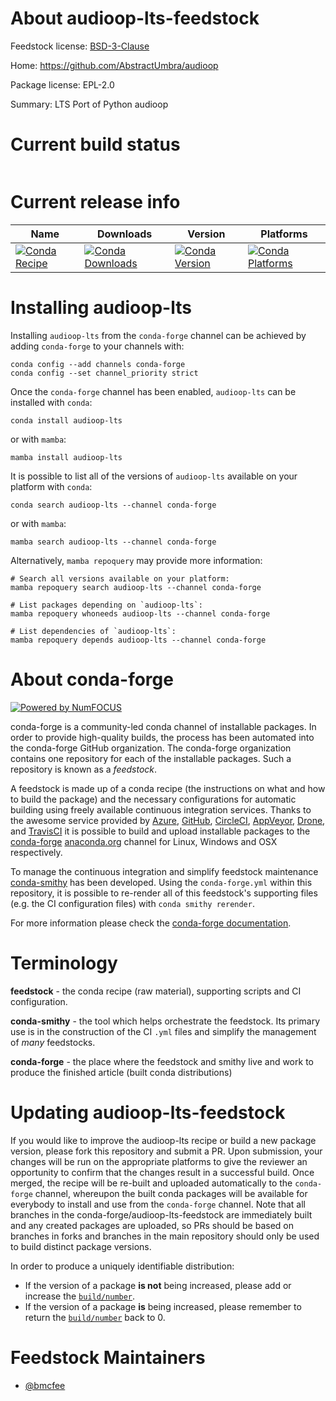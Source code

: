 About audioop-lts-feedstock
===========================

Feedstock license: [BSD-3-Clause](https://github.com/conda-forge/audioop-lts-feedstock/blob/main/LICENSE.txt)

Home: https://github.com/AbstractUmbra/audioop

Package license: EPL-2.0

Summary: LTS Port of Python audioop

Current build status
====================


<table>
</table>

Current release info
====================

| Name | Downloads | Version | Platforms |
| --- | --- | --- | --- |
| [![Conda Recipe](https://img.shields.io/badge/recipe-audioop--lts-green.svg)](https://anaconda.org/conda-forge/audioop-lts) | [![Conda Downloads](https://img.shields.io/conda/dn/conda-forge/audioop-lts.svg)](https://anaconda.org/conda-forge/audioop-lts) | [![Conda Version](https://img.shields.io/conda/vn/conda-forge/audioop-lts.svg)](https://anaconda.org/conda-forge/audioop-lts) | [![Conda Platforms](https://img.shields.io/conda/pn/conda-forge/audioop-lts.svg)](https://anaconda.org/conda-forge/audioop-lts) |

Installing audioop-lts
======================

Installing `audioop-lts` from the `conda-forge` channel can be achieved by adding `conda-forge` to your channels with:

```
conda config --add channels conda-forge
conda config --set channel_priority strict
```

Once the `conda-forge` channel has been enabled, `audioop-lts` can be installed with `conda`:

```
conda install audioop-lts
```

or with `mamba`:

```
mamba install audioop-lts
```

It is possible to list all of the versions of `audioop-lts` available on your platform with `conda`:

```
conda search audioop-lts --channel conda-forge
```

or with `mamba`:

```
mamba search audioop-lts --channel conda-forge
```

Alternatively, `mamba repoquery` may provide more information:

```
# Search all versions available on your platform:
mamba repoquery search audioop-lts --channel conda-forge

# List packages depending on `audioop-lts`:
mamba repoquery whoneeds audioop-lts --channel conda-forge

# List dependencies of `audioop-lts`:
mamba repoquery depends audioop-lts --channel conda-forge
```


About conda-forge
=================

[![Powered by
NumFOCUS](https://img.shields.io/badge/powered%20by-NumFOCUS-orange.svg?style=flat&colorA=E1523D&colorB=007D8A)](https://numfocus.org)

conda-forge is a community-led conda channel of installable packages.
In order to provide high-quality builds, the process has been automated into the
conda-forge GitHub organization. The conda-forge organization contains one repository
for each of the installable packages. Such a repository is known as a *feedstock*.

A feedstock is made up of a conda recipe (the instructions on what and how to build
the package) and the necessary configurations for automatic building using freely
available continuous integration services. Thanks to the awesome service provided by
[Azure](https://azure.microsoft.com/en-us/services/devops/), [GitHub](https://github.com/),
[CircleCI](https://circleci.com/), [AppVeyor](https://www.appveyor.com/),
[Drone](https://cloud.drone.io/welcome), and [TravisCI](https://travis-ci.com/)
it is possible to build and upload installable packages to the
[conda-forge](https://anaconda.org/conda-forge) [anaconda.org](https://anaconda.org/)
channel for Linux, Windows and OSX respectively.

To manage the continuous integration and simplify feedstock maintenance
[conda-smithy](https://github.com/conda-forge/conda-smithy) has been developed.
Using the ``conda-forge.yml`` within this repository, it is possible to re-render all of
this feedstock's supporting files (e.g. the CI configuration files) with ``conda smithy rerender``.

For more information please check the [conda-forge documentation](https://conda-forge.org/docs/).

Terminology
===========

**feedstock** - the conda recipe (raw material), supporting scripts and CI configuration.

**conda-smithy** - the tool which helps orchestrate the feedstock.
                   Its primary use is in the construction of the CI ``.yml`` files
                   and simplify the management of *many* feedstocks.

**conda-forge** - the place where the feedstock and smithy live and work to
                  produce the finished article (built conda distributions)


Updating audioop-lts-feedstock
==============================

If you would like to improve the audioop-lts recipe or build a new
package version, please fork this repository and submit a PR. Upon submission,
your changes will be run on the appropriate platforms to give the reviewer an
opportunity to confirm that the changes result in a successful build. Once
merged, the recipe will be re-built and uploaded automatically to the
`conda-forge` channel, whereupon the built conda packages will be available for
everybody to install and use from the `conda-forge` channel.
Note that all branches in the conda-forge/audioop-lts-feedstock are
immediately built and any created packages are uploaded, so PRs should be based
on branches in forks and branches in the main repository should only be used to
build distinct package versions.

In order to produce a uniquely identifiable distribution:
 * If the version of a package **is not** being increased, please add or increase
   the [``build/number``](https://docs.conda.io/projects/conda-build/en/latest/resources/define-metadata.html#build-number-and-string).
 * If the version of a package **is** being increased, please remember to return
   the [``build/number``](https://docs.conda.io/projects/conda-build/en/latest/resources/define-metadata.html#build-number-and-string)
   back to 0.

Feedstock Maintainers
=====================

* [@bmcfee](https://github.com/bmcfee/)

